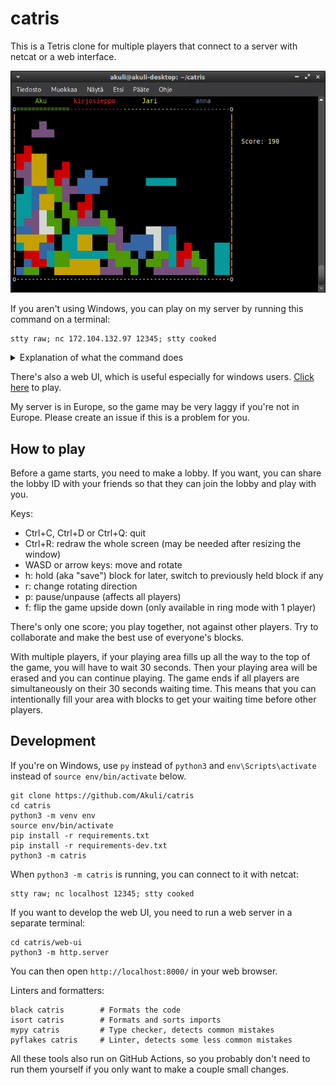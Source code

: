 # catris

This is a Tetris clone for multiple players that connect to a server with netcat or a web interface.

![Screenshot](screenshot.png)

If you aren't using Windows,
you can play on my server by running this command on a terminal:

```
stty raw; nc 172.104.132.97 12345; stty cooked
```

<details>
<summary>Explanation of what the command does</summary>

The `stty raw` is needed to send key presses to the server
as you press the keys, without first waiting for you to press Enter.
If you forget it, you will get an error message that tells you to use it.

Here `nc`, short for netcat, opens a TCP connection to my server.
It sends its input (your key presses) to the server
and displays what it receives on the terminal.

On some systems, the `stty` and `nc` commands must be ran at once using e.g. `;` as shown above,
instead of entering them separately.

</details>

There's also a web UI, which is useful especially for windows users.
[Click here](http://172.104.132.97) to play.

My server is in Europe, so the game may be very laggy if you're not in Europe.
Please create an issue if this is a problem for you.


## How to play

Before a game starts, you need to make a lobby.
If you want, you can share the lobby ID with your friends
so that they can join the lobby and play with you.

Keys:
- Ctrl+C, Ctrl+D or Ctrl+Q: quit
- Ctrl+R: redraw the whole screen (may be needed after resizing the window)
- WASD or arrow keys: move and rotate
- h: hold (aka "save") block for later, switch to previously held block if any
- r: change rotating direction
- p: pause/unpause (affects all players)
- f: flip the game upside down (only available in ring mode with 1 player)

There's only one score; you play together, not against other players.
Try to collaborate and make the best use of everyone's blocks.

With multiple players, if your playing area
fills up all the way to the top of the game,
you will have to wait 30 seconds.
Then your playing area will be erased and you can continue playing.
The game ends if all players are simultaneously on their 30 seconds waiting time.
This means that you can intentionally fill your area with blocks
to get your waiting time before other players.


## Development

If you're on Windows, use `py` instead of `python3` and `env\Scripts\activate` instead of `source env/bin/activate` below.

```
git clone https://github.com/Akuli/catris
cd catris
python3 -m venv env
source env/bin/activate
pip install -r requirements.txt
pip install -r requirements-dev.txt
python3 -m catris
```

When `python3 -m catris` is running, you can connect to it with netcat:

```
stty raw; nc localhost 12345; stty cooked
```

If you want to develop the web UI, you need to run a web server in a separate terminal:

```
cd catris/web-ui
python3 -m http.server
```

You can then open `http://localhost:8000/` in your web browser.

Linters and formatters:

```
black catris        # Formats the code
isort catris        # Formats and sorts imports
mypy catris         # Type checker, detects common mistakes
pyflakes catris     # Linter, detects some less common mistakes
```

All these tools also run on GitHub Actions,
so you probably don't need to run them yourself
if you only want to make a couple small changes.
